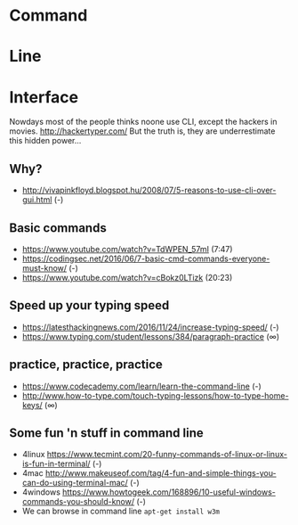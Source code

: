 # Command
# Line
# Interface

Nowdays most of the people thinks noone use CLI, except the hackers in movies.
http://hackertyper.com/
But the truth is, they are underrestimate this hidden power...

## Why?
- http://vivapinkfloyd.blogspot.hu/2008/07/5-reasons-to-use-cli-over-gui.html (-)

## Basic commands
- https://www.youtube.com/watch?v=TdWPEN_57mI (7:47)
- https://codingsec.net/2016/06/7-basic-cmd-commands-everyone-must-know/ (-)
- https://www.youtube.com/watch?v=cBokz0LTizk (20:23)

## Speed up your typing speed
- https://latesthackingnews.com/2016/11/24/increase-typing-speed/ (-)
- https://www.typing.com/student/lessons/384/paragraph-practice (∞)

## practice, practice, practice
- https://www.codecademy.com/learn/learn-the-command-line (-)
- http://www.how-to-type.com/touch-typing-lessons/how-to-type-home-keys/ (∞)

## Some fun 'n stuff in command line
- 4linux https://www.tecmint.com/20-funny-commands-of-linux-or-linux-is-fun-in-terminal/ (-)
- 4mac http://www.makeuseof.com/tag/4-fun-and-simple-things-you-can-do-using-terminal-mac/ (-)
- 4windows https://www.howtogeek.com/168896/10-useful-windows-commands-you-should-know/ (-)
- We can browse in command line `apt-get install w3m`
